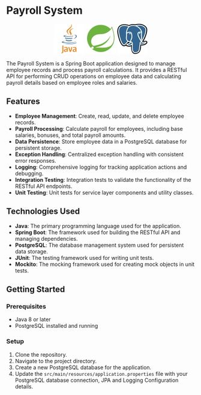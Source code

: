 # Payroll System

<div align="center">
  <img src="https://raw.githubusercontent.com/github/explore/80688e429a7d4ef2fca1e82350fe8e3517d3494d/topics/java/java.png" alt="Java Logo" width="80" height="80">
  <img src="https://raw.githubusercontent.com/github/explore/80688e429a7d4ef2fca1e82350fe8e3517d3494d/topics/spring-boot/spring-boot.png" alt="Spring Boot Logo" width="80" height="80">
  <img src="https://raw.githubusercontent.com/github/explore/80688e429a7d4ef2fca1e82350fe8e3517d3494d/topics/postgresql/postgresql.png" alt="PostgreSQL Logo" width="80" height="80">
</div>

The Payroll System is a Spring Boot application designed to manage employee records and process payroll calculations. It provides a RESTful API for performing CRUD operations on employee data and calculating payroll details based on employee roles and salaries.

## Features

- **Employee Management**: Create, read, update, and delete employee records.
- **Payroll Processing**: Calculate payroll for employees, including base salaries, bonuses, and total payroll amounts.
- **Data Persistence**: Store employee data in a PostgreSQL database for persistent storage.
- **Exception Handling**: Centralized exception handling with consistent error responses.
- **Logging**: Comprehensive logging for tracking application actions and debugging.
- **Integration Testing**: Integration tests to validate the functionality of the RESTful API endpoints.
- **Unit Testing**: Unit tests for service layer components and utility classes.

## Technologies Used

- **Java**: The primary programming language used for the application.
- **Spring Boot**: The framework used for building the RESTful API and managing dependencies.
- **PostgreSQL**: The database management system used for persistent data storage.
- **JUnit**: The testing framework used for writing unit tests.
- **Mockito**: The mocking framework used for creating mock objects in unit tests.

## Getting Started

### Prerequisites

- Java 8 or later
- PostgreSQL installed and running

### Setup

1. Clone the repository.
2. Navigate to the project directory.
3. Create a new PostgreSQL database for the application.
4. Update the `src/main/resources/application.properties` file with your PostgreSQL database connection, JPA and Logging Configuration details.
